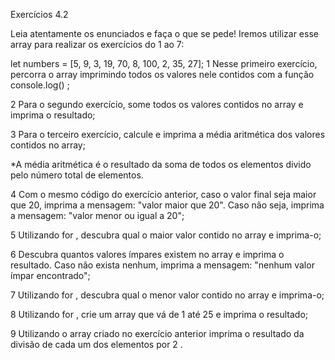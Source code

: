 Exercícios 4.2

Leia atentamente os enunciados e faça o que se pede! Iremos utilizar esse array para realizar os exercícios do 1 ao 7:

let numbers = [5, 9, 3, 19, 70, 8, 100, 2, 35, 27];
1   Nesse primeiro exercício, percorra o array imprimindo todos os valores nele contidos com a função console.log() ;

2   Para o segundo exercício, some todos os valores contidos no array e imprima o resultado;

3   Para o terceiro exercício, calcule e imprima a média aritmética dos valores contidos no array;

*A média aritmética é o resultado da soma de todos os elementos divido pelo número total de elementos.

4   Com o mesmo código do exercício anterior, caso o valor final seja maior que 20, imprima a mensagem: "valor maior que 20". Caso não seja, imprima a mensagem: "valor menor ou igual a 20";

5   Utilizando for , descubra qual o maior valor contido no array e imprima-o;

6   Descubra quantos valores ímpares existem no array e imprima o resultado. Caso não exista nenhum, imprima a mensagem: "nenhum valor ímpar encontrado";

7   Utilizando for , descubra qual o menor valor contido no array e imprima-o;

8   Utilizando for , crie um array que vá de 1 até 25 e imprima o resultado;

9   Utilizando o array criado no exercício anterior imprima o resultado da divisão de cada um dos elementos por 2 .